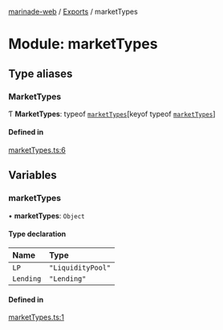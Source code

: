[marinade-web](../README.md) / [Exports](../modules.md) / marketTypes

# Module: marketTypes

## Type aliases

### MarketTypes

Ƭ **MarketTypes**: typeof [`marketTypes`](marketTypes.md#markettypes)[keyof typeof [`marketTypes`](marketTypes.md#markettypes)]

#### Defined in

[marketTypes.ts:6](https://github.com/marinade-finance/marinade-web/blob/3661e26/src/services/domain/marketTypes.ts#L6)

## Variables

### marketTypes

• **marketTypes**: `Object`

#### Type declaration

| Name | Type |
| :------ | :------ |
| `LP` | ``"LiquidityPool"`` |
| `Lending` | ``"Lending"`` |

#### Defined in

[marketTypes.ts:1](https://github.com/marinade-finance/marinade-web/blob/3661e26/src/services/domain/marketTypes.ts#L1)
